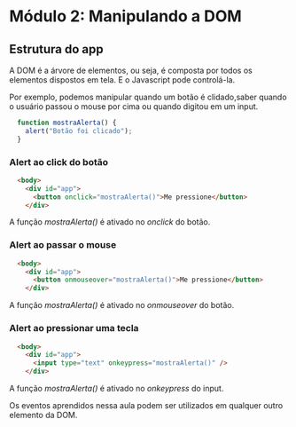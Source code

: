 # Módulo 2: Manipulando a DOM

## Estrutura do app

A DOM é a árvore de elementos, ou seja, é composta por todos os elementos dispostos em tela. E o Javascript pode controlá-la.

Por exemplo, podemos manipular quando um botão é clidado,saber quando o usuário passou o mouse por cima ou quando digitou em um input.

```Javascript
  function mostraAlerta() {
    alert("Botão foi clicado");
  }
```

### Alert ao click do botão

```HTML
  <body>
    <div id="app">
      <button onclick="mostraAlerta()">Me pressione</button>
    </div>
```

A função _mostraAlerta()_ é ativado no _onclick_ do botão.

### Alert ao passar o mouse

```HTML
  <body>
    <div id="app">
      <button onmouseover="mostraAlerta()">Me pressione</button>
    </div>
```

A função _mostraAlerta()_ é ativado no _onmouseover_ do botão.

### Alert ao pressionar uma tecla

```HTML
  <body>
    <div id="app">
      <input type="text" onkeypress="mostraAlerta()" />
    </div>
```

A função _mostraAlerta()_ é ativado no _onkeypress_ do input.

Os eventos aprendidos nessa aula podem ser utilizados em qualquer outro elemento da DOM.
